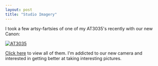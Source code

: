 ```yaml
---
layout: post
title: "Studio Imagery"
---
```


<p>I took a few artsy-fartsies of one of my AT3035's recently with our new Canon:</p>
<p><a target="_blank" href="http://www.kindohm.com/ngallery/albums/28/1208.aspx"><img src="http://www.kindohm.com/nGallery/photos/28/1208/300x450.aspx" border="0" alt="AT3035" /></a></p>
<p><a target="_blank" href="http://www.kindohm.com/ngallery/albums/28.aspx">Click here</a> to view all of them.  I'm addicted to our new camera and interested in getting better at taking interesting pictures.  </p>
 
